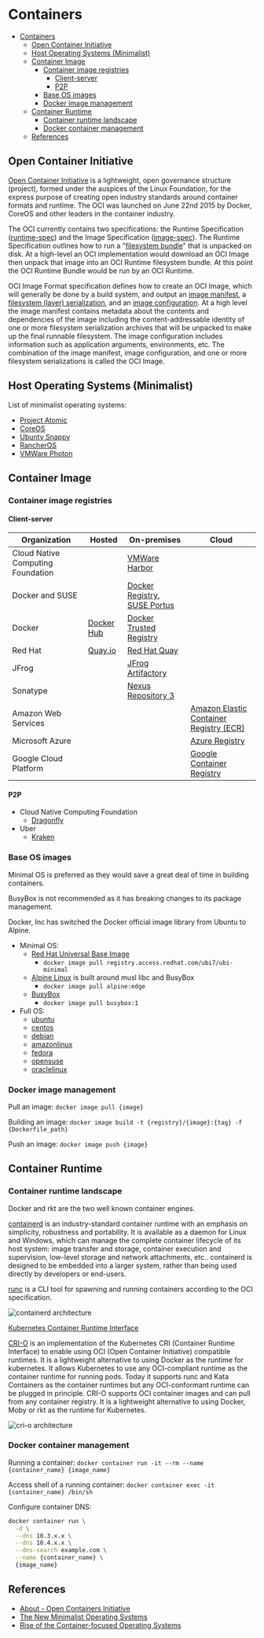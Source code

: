 # Containers

- [Containers](#containers)
  - [Open Container Initiative](#open-container-initiative)
  - [Host Operating Systems (Minimalist)](#host-operating-systems-minimalist)
  - [Container Image](#container-image)
    - [Container image registries](#container-image-registries)
      - [Client-server](#client-server)
      - [P2P](#p2p)
    - [Base OS images](#base-os-images)
    - [Docker image management](#docker-image-management)
  - [Container Runtime](#container-runtime)
    - [Container runtime landscape](#container-runtime-landscape)
    - [Docker container management](#docker-container-management)
  - [References](#references)

## Open Container Initiative

[Open Container Initiative](https://www.opencontainers.org/) is a lightweight, open governance structure (project), formed under the auspices of the Linux Foundation, for the express purpose of creating open industry standards around container formats and runtime.
The OCI was launched on June 22nd 2015 by Docker, CoreOS and other leaders in the container industry.

The OCI currently contains two specifications: the Runtime Specification ([runtime-spec](http://www.github.com/opencontainers/runtime-spec)) and the Image Specification ([image-spec](http://www.github.com/opencontainers/image-spec)).
The Runtime Specification outlines how to run a "[filesystem bundle](https://github.com/opencontainers/runtime-spec/blob/master/bundle.md)" that is unpacked on disk.
At a high-level an OCI implementation would download an OCI Image then unpack that image into an OCI Runtime filesystem bundle. At this point the OCI Runtime Bundle would be run by an OCI Runtime.

OCI Image Format specification defines how to create an OCI Image, which will generally be done by a build system, and output an [image manifest](https://github.com/opencontainers/image-spec/blob/master/manifest.md), a [filesystem (layer) serialization](https://github.com/opencontainers/image-spec/blob/master/layer.md), and an [image configuration](https://github.com/opencontainers/image-spec/blob/master/config.md).
At a high level the image manifest contains metadata about the contents and dependencies of the image including the content-addressable identity of one or more filesystem serialization archives that will be unpacked to make up the final runnable filesystem.
The image configuration includes information such as application arguments, environments, etc.
The combination of the image manifest, image configuration, and one or more filesystem serializations is called the OCI Image.

## Host Operating Systems (Minimalist)

List of minimalist operating systems:

- [Project Atomic](http://www.projectatomic.io/)
- [CoreOS](https://coreos.com/)
- [Ubunty Snappy](https://developer.ubuntu.com/core)
- [RancherOS](http://rancher.com/rancher-os/)
- [VMWare Photon](https://vmware.github.io/photon/)

## Container Image

### Container image registries

#### Client-server

| Organization                      | Hosted                                | On-premises                                                                                   | Cloud                                                                            |
| --------------------------------- | ------------------------------------- | --------------------------------------------------------------------------------------------- | -------------------------------------------------------------------------------- |
| Cloud Native Computing Foundation |                                       | [VMWare Harbor](https://goharbor.io/)                                                         |
| Docker and SUSE                   |                                       | [Docker Registry](https://github.com/docker/distribution), [SUSE Portus](http://port.us.org/) |
| Docker                            | [Docker Hub](https://hub.docker.com/) | [Docker Trusted Registry](https://docs.docker.com/ee/dtr/)                                    |
| Red Hat                           | [Quay.io](https://quay.io/search)     | [Red Hat Quay](https://www.openshift.com/products/quay)                                       |
| JFrog                             |                                       | [JFrog Artifactory](https://www.jfrog.com/confluence/display/RTF/Docker+Registry)             |
| Sonatype                          |                                       | [Nexus Repository 3](https://help.sonatype.com/repomanager3/formats/docker-registry)          |
| Amazon Web Services               |                                       |                                                                                               | [Amazon Elastic Container Registry (ECR)](https://aws.amazon.com/ecr/)           |
| Microsoft Azure                   |                                       |                                                                                               | [Azure Registry](https://azure.microsoft.com/en-us/services/container-registry/) |
| Google Cloud Platform             |                                       |                                                                                               | [Google Container Registry](https://cloud.google.com/container-registry/)        |

#### P2P

- Cloud Native Computing Foundation
  - [Dragonfly](https://d7y.io/en-us/)
- Uber
  - [Kraken](https://eng.uber.com/introducing-kraken/)

### Base OS images

Minimal OS is preferred as they would save a great deal of time in building containers.

BusyBox is not recommended as it has breaking changes to its package management.

Docker, Inc has switched the Docker official image library from Ubuntu to Alpine.

- Minimal OS:
  - [Red Hat Universal Base Image](https://www.redhat.com/en/blog/introducing-red-hat-universal-base-image)
    - `docker image pull registry.access.redhat.com/ubi7/ubi-minimal`
  - [Alpine Linux](https://alpinelinux.org/) is built around musl libc and BusyBox
    - `docker image pull alpine:edge`
  - [BusyBox](https://www.busybox.net/)
    - `docker image pull busybox:1`
- Full OS:
  - [ubuntu](https://hub.docker.com/_/ubuntu/)
  - [centos](https://hub.docker.com/_/centos/)
  - [debian](https://hub.docker.com/_/debian/)
  - [amazonlinux](https://hub.docker.com/_/amazonlinux/)
  - [fedora](https://hub.docker.com/_/fedora/)
  - [opensuse](https://hub.docker.com/_/opensuse/)
  - [oraclelinux](https://hub.docker.com/_/oraclelinux/)

### Docker image management

Pull an image: `docker image pull {image}`

Building an image: `docker image build -t {registry}/{image}:{tag} -f {Dockerfile_path}`

Push an image: `docker image push {image}`

## Container Runtime

### Container runtime landscape

Docker and rkt are the two well known container engines.

[containerd](https://github.com/containerd/containerd) is an industry-standard container runtime with an emphasis on simplicity, robustness and portability.
It is available as a daemon for Linux and Windows, which can manage the complete container lifecycle of its host system: image transfer and storage, container execution and supervision, low-level storage and network attachments, etc..
containerd is designed to be embedded into a larger system, rather than being used directly by developers or end-users.

[runc](https://github.com/opencontainers/runc) is a CLI tool for spawning and running containers according to the OCI specification.

![containerd architecture](https://containerd.io/img/architecture.png)

[Kubernetes Container Runtime Interface](https://kubernetes.io/blog/2016/12/container-runtime-interface-cri-in-kubernetes/)

[CRI-O](https://github.com/cri-o/cri-o) is an implementation of the Kubernetes CRI (Container Runtime Interface) to enable using OCI (Open Container Initiative) compatible runtimes.
It is a lightweight alternative to using Docker as the runtime for kubernetes.
It allows Kubernetes to use any OCI-compliant runtime as the container runtime for running pods.
Today it supports runc and Kata Containers as the container runtimes but any OCI-conformant runtime can be plugged in principle.
CRI-O supports OCI container images and can pull from any container registry.
It is a lightweight alternative to using Docker, Moby or rkt as the runtime for Kubernetes.

![cri-o architecture](https://cri-o.io/assets/images/architecture.png)

### Docker container management

Running a container: `docker container run -it --rm --name {container_name} {image_name}`

Access shell of a running container: `docker container exec -it {container_name} /bin/sh`

Configure container DNS:

```sh
docker container run \
  -d \
  --dns 10.3.x.x \
  --dns 10.4.x.x \
  --dns-search example.com \
  --name {container_name} \
  {image_name}
```

## References

- [About - Open Containers Initiative](https://www.opencontainers.org/about)
- [The New Minimalist Operating Systems](https://blog.docker.com/2015/02/the-new-minimalist-operating-systems/)
- [Rise of the Container-focused Operating Systems](https://thenewstack.io/docker-fuels-rethinking-operating-system/)
